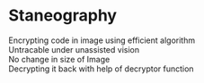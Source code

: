 # Staneography

Encrypting code in image using efficient algorithm <br>
Untracable under unassisted vision<br>
No change in size of Image<br>
Decrypting it back with help of decryptor function
